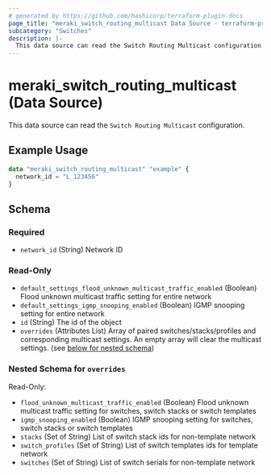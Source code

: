 ```yaml
---
# generated by https://github.com/hashicorp/terraform-plugin-docs
page_title: "meraki_switch_routing_multicast Data Source - terraform-provider-meraki"
subcategory: "Switches"
description: |-
  This data source can read the Switch Routing Multicast configuration.
---
```


# meraki_switch_routing_multicast (Data Source)

This data source can read the `Switch Routing Multicast` configuration.

## Example Usage

```terraform
data "meraki_switch_routing_multicast" "example" {
  network_id = "L_123456"
}
```

<!-- schema generated by tfplugindocs -->
## Schema

### Required

- `network_id` (String) Network ID

### Read-Only

- `default_settings_flood_unknown_multicast_traffic_enabled` (Boolean) Flood unknown multicast traffic setting for entire network
- `default_settings_igmp_snooping_enabled` (Boolean) IGMP snooping setting for entire network
- `id` (String) The id of the object
- `overrides` (Attributes List) Array of paired switches/stacks/profiles and corresponding multicast settings. An empty array will clear the multicast settings. (see [below for nested schema](#nestedatt--overrides))

<a id="nestedatt--overrides"></a>
### Nested Schema for `overrides`

Read-Only:

- `flood_unknown_multicast_traffic_enabled` (Boolean) Flood unknown multicast traffic setting for switches, switch stacks or switch templates
- `igmp_snooping_enabled` (Boolean) IGMP snooping setting for switches, switch stacks or switch templates
- `stacks` (Set of String) List of switch stack ids for non-template network
- `switch_profiles` (Set of String) List of switch templates ids for template network
- `switches` (Set of String) List of switch serials for non-template network
